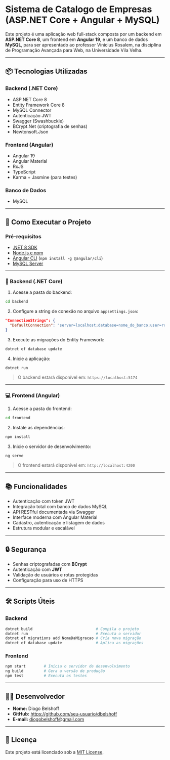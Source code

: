 # Sistema de Catalogo de Empresas (ASP.NET Core + Angular + MySQL)

Este projeto é uma aplicação web full-stack composta por um backend em **ASP.NET Core 8**, um frontend em **Angular 19**, e um banco de dados **MySQL**, para ser apresentado ao professor Vinicius Rosalem, na disciplina de Programação Avançada para Web, na Universidade Vila Velha.

---

## 📦 Tecnologias Utilizadas

### Backend (.NET Core)

- ASP.NET Core 8
- Entity Framework Core 8
- MySQL Connector
- Autenticação JWT
- Swagger (Swashbuckle)
- BCrypt.Net (criptografia de senhas)
- Newtonsoft.Json

### Frontend (Angular)

- Angular 19
- Angular Material
- RxJS
- TypeScript
- Karma + Jasmine (para testes)

### Banco de Dados

- MySQL

---

## 🚀 Como Executar o Projeto

### Pré-requisitos

- [.NET 8 SDK](https://dotnet.microsoft.com/en-us/download)
- [Node.js e npm](https://nodejs.org/)
- [Angular CLI](https://angular.io/cli) (`npm install -g @angular/cli`)
- [MySQL Server](https://www.mysql.com/)

---

### 🔧 Backend (.NET Core)

1. Acesse a pasta do backend:

```bash
cd backend
```

2. Configure a string de conexão no arquivo `appsettings.json`:

```json
"ConnectionStrings": {
  "DefaultConnection": "server=localhost;database=nome_do_banco;user=root;password=senha"
}
```

3. Execute as migrações do Entity Framework:

```bash
dotnet ef database update
```

4. Inicie a aplicação:

```bash
dotnet run
```

> O backend estará disponível em: `https://localhost:5174`

---

### 💻 Frontend (Angular)

1. Acesse a pasta do frontend:

```bash
cd frontend
```

2. Instale as dependências:

```bash
npm install
```

3. Inicie o servidor de desenvolvimento:

```bash
ng serve
```

> O frontend estará disponível em: `http://localhost:4200`

---

## 📚 Funcionalidades

- Autenticação com token JWT
- Integração total com banco de dados MySQL
- API RESTful documentada via Swagger
- Interface moderna com Angular Material
- Cadastro, autenticação e listagem de dados
- Estrutura modular e escalável

---

## 🔒 Segurança

- Senhas criptografadas com **BCrypt**
- Autenticação com **JWT**
- Validação de usuários e rotas protegidas
- Configuração para uso de HTTPS

---

## 🛠 Scripts Úteis

### Backend

```bash
dotnet build                            # Compila o projeto
dotnet run                              # Executa o servidor
dotnet ef migrations add NomeDaMigracao # Cria nova migração
dotnet ef database update               # Aplica as migrações
```

### Frontend

```bash
npm start        # Inicia o servidor de desenvolvimento
ng build         # Gera a versão de produção
npm test         # Executa os testes
```

---

## 🧑‍💻 Desenvolvedor

- **Nome:** Diogo Belshoff
- **GitHub:** https://github.com/seu-usuario/dbelshoff
- **E-mail:** diogobelshoff@gmail.com

---

## 📄 Licença

Este projeto está licenciado sob a [MIT License](LICENSE).
